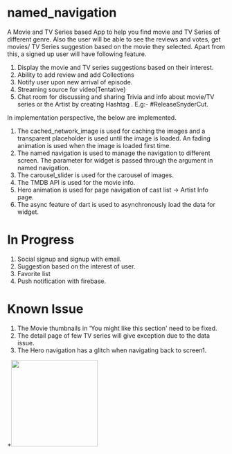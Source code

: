 # named_navigation

A Movie and TV Series based App to help you find movie and TV Series of different genre. Also the user will be able to see the reviews and votes, get movies/ TV Series suggestion based on the movie they selected. Apart from this, a signed up user will have following feature.

1. Display the movie and TV series suggestions based on their interest.
2. Ability to add review and add Collections 
3. Notify user upon new arrival of episode.
4. Streaming source for video(Tentative)
5. Chat room for discussing and sharing Trivia and info about movie/TV series or the Artist by creating Hashtag . E.g:- #ReleaseSnyderCut.

In implementation perspective, the below are implemented.

1. The cached_network_image is used for caching the images and a transparent placeholder is used until the image is loaded. An fading animation is used when the image is loaded first time.
2. The named navigation is used to manage the navigation to different screen. The parameter for widget is passed through the argument in named navigation.
3. The carousel_slider is used for the carousel of images.
4. The TMDB API is used for the movie info.
5. Hero animation is used for page navigation of cast list -> Artist Info page.
6. The async feature of dart is used to asynchronously load the data for widget.


# In Progress

1. Social signup and signup  with email.
2. Suggestion based on the interest of user.
3. Favorite list
3. Push notification with firebase.


# Known Issue

1. The Movie thumbnails in 'You might like this section' need to be fixed.
2. The detail page of few TV series will give exception due to the data issue.
3. The Hero navigation has a glitch when navigating back to screen1.



+<img src="/flutter/named_navigation/MyMDB.gif?raw=true" width="200px">
